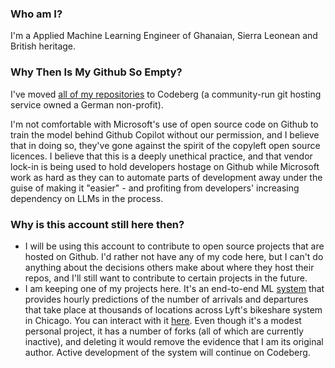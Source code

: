 ### Who am I?
I'm a Applied Machine Learning Engineer of Ghanaian, Sierra Leonean and British heritage. 

### Why Then Is My Github So Empty?
I've moved [all of my repositories](https://codeberg.org/kobinabrandon?tab=repositories) to Codeberg (a community-run git hosting service owned a German non-profit). 

I'm not comfortable with Microsoft's use of open source code on Github to train the model behind Github Copilot without our permission, and I believe that in doing so, they've gone against the spirit of the copyleft open source licences. I believe that this is a deeply unethical practice, and that vendor lock-in is being used to hold developers hostage on Github while Microsoft work as hard as they can to automate parts of development away under the guise of making it "easier" - and profiting from developers' increasing dependency on LLMs in the process.

### Why is this account still here then?
- I will be using this account to contribute to open source projects that are hosted on Github. I'd rather not have any of my code here, but I can't do anything about the decisions others make about where they host their repos, and I'll still want to contribute to certain projects in the future.
- I am keeping one of my projects here. It's an end-to-end ML [system](https://github.com/kobinabrandon/Hourly-Divvy-Trip-Predictor) that provides hourly predictions of the number of arrivals and departures that take place at thousands of locations across Lyft's bikeshare system in Chicago. You can interact with it [here](https://melodious-wisdom-production-2431.up.railway.app/). Even though it's a modest personal project, it has a number of forks (all of which are currently inactive), and deleting it would remove the evidence that I am its original author. Active development of the system will continue on Codeberg.
